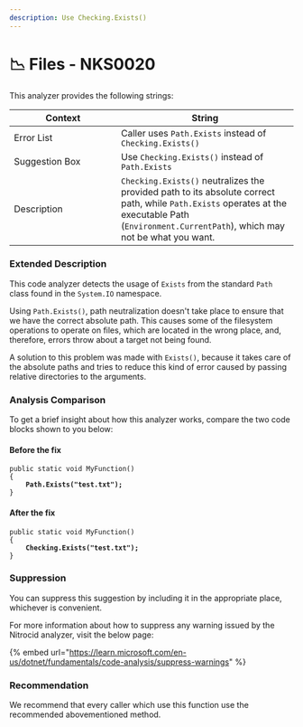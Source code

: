 ```yaml
---
description: Use Checking.Exists()
---
```


# 📉 Files - NKS0020

This analyzer provides the following strings:

<table><thead><tr><th width="174">Context</th><th>String</th></tr></thead><tbody><tr><td>Error List</td><td>Caller uses <code>Path.Exists</code> instead of <code>Checking.Exists()</code></td></tr><tr><td>Suggestion Box</td><td>Use <code>Checking.Exists()</code> instead of <code>Path.Exists</code></td></tr><tr><td>Description</td><td><code>Checking.Exists()</code> neutralizes the provided path to its absolute correct path, while <code>Path.Exists</code> operates at the executable Path (<code>Environment.CurrentPath</code>), which may not be what you want.</td></tr></tbody></table>

### Extended Description

This code analyzer detects the usage of `Exists` from the standard `Path` class found in the `System.IO` namespace.

Using `Path.Exists()`, path neutralization doesn't take place to ensure that we have the correct absolute path. This causes some of the filesystem operations to operate on files, which are located in the wrong place, and, therefore, errors throw about a target not being found.

A solution to this problem was made with `Exists()`, because it takes care of the absolute paths and tries to reduce this kind of error caused by passing relative directories to the arguments.

### Analysis Comparison

To get a brief insight about how this analyzer works, compare the two code blocks shown to you below:

#### Before the fix

<pre class="language-csharp" data-title="Somewhere in your mod code..." data-line-numbers><code class="lang-csharp">public static void MyFunction()
{
<strong>    Path.Exists("test.txt");
</strong>}
</code></pre>

#### After the fix

<pre class="language-csharp" data-title="Somewhere in your mod code..." data-line-numbers><code class="lang-csharp">public static void MyFunction()
{
<strong>    Checking.Exists("test.txt");
</strong>}
</code></pre>

### Suppression

You can suppress this suggestion by including it in the appropriate place, whichever is convenient.

For more information about how to suppress any warning issued by the Nitrocid analyzer, visit the below page:

{% embed url="https://learn.microsoft.com/en-us/dotnet/fundamentals/code-analysis/suppress-warnings" %}

### Recommendation

We recommend that every caller which use this function use the recommended abovementioned method.
